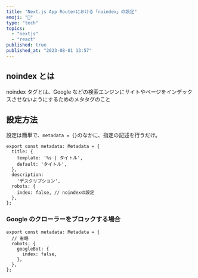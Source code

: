 ```yaml
---
title: "Next.js App Routerにおける「noindex」の設定"
emoji: "📝"
type: "tech"
topics:
  - "nextjs"
  - "react"
published: true
published_at: "2023-08-01 13:57"
---
```


## noindex とは

noindex タグとは、Google などの検索エンジンにサイトやページをインデックスさせないようにするためのメタタグのこと

## 設定方法

設定は簡単で、`metadata = {}`のなかに、指定の記述を行うだけ。

```tsx:layout.tsx
export const metadata: Metadata = {
  title: {
    template: '%s | タイトル',
    default: 'タイトル',
  },
  description:
    'デスクリプション',
  robots: {
    index: false, // noindexの設定
  },
};
```

### Google のクローラーをブロックする場合

```tsx:
export const metadata: Metadata = {
  // 省略
  robots: {
    googleBot: {
      index: false,
    },
  },
};
```

